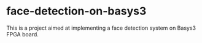 # face-detection-on-basys3
This is a project aimed at implementing a face detection system on Basys3 FPGA board.
